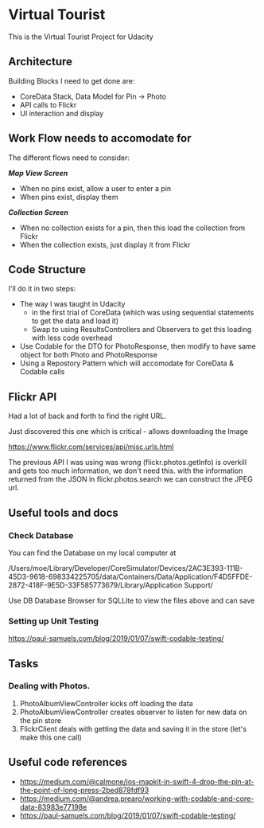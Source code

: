 #  Virtual Tourist

This is the Virtual Tourist Project for Udacity

## Architecture

Building Blocks I need to get done are:
* CoreData Stack, Data Model for Pin -> Photo
* API calls to Flickr
* UI interaction and display

## Work Flow needs to accomodate for

The different flows need to consider:

***Map View Screen***
* When no pins exist, allow a user to enter a pin
* When pins exist, display them

***Collection Screen***
* When no collection exists for a pin, then this load the collection from Flickr
* When the collection exists, just display it from Flickr

## Code Structure

I'll do it in two steps:
* The way I was taught in Udacity
   * in the first trial of CoreData (which was using sequential statements to get the data and load it)
   * Swap to using ResultsControllers and Observers to get this loading with less code overhead
* Use Codable for the DTO for PhotoResponse, then modify to have same object for both Photo and PhotoResponse 
* Using a Repostory Pattern which will accomodate for CoreData & Codable calls

## Flickr API

Had a lot of back and forth to find the right URL.

Just discovered this one which is critical - allows downloading the Image

https://www.flickr.com/services/api/misc.urls.html

The previous API I was using was wrong (flickr.photos.getInfo) is overkill and gets too much information, we don't need this.  with the information returned from the JSON in flickr.photos.search we can construct the JPEG url.




## Useful tools and docs

### Check Database

You can find the Database on my local computer at

/Users/moe/Library/Developer/CoreSimulator/Devices/2AC3E393-111B-45D3-9618-698334225705/data/Containers/Data/Application/F4D5FFDE-2872-418F-9E5D-33F585773679/Library/Application Support/

Use DB Database Browser for SQLLite to view the files above and can save

### Setting up Unit Testing

https://paul-samuels.com/blog/2019/01/07/swift-codable-testing/

## Tasks

### Dealing with Photos.

1. PhotoAlbumViewController kicks off loading the data
2. PhotoAlbumViewController creates observer to listen for new data on the pin store
3. FlickrClient deals with getting the data and saving it in the store (let's make this one call)

## Useful code references

* https://medium.com/@calmone/ios-mapkit-in-swift-4-drop-the-pin-at-the-point-of-long-press-2bed878fdf93
* https://medium.com/@andrea.prearo/working-with-codable-and-core-data-83983e77198e
* https://paul-samuels.com/blog/2019/01/07/swift-codable-testing/
